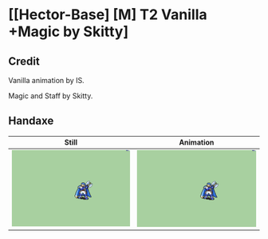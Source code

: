 # [\[Hector-Base\] \[M\] T2 Vanilla +Magic by Skitty]

## Credit

Vanilla animation by IS.

Magic and Staff by Skitty.

## Handaxe

| Still | Animation |
| :---: | :-------: |
| ![Handaxe still](./Handaxe_000.png) | ![Handaxe animation](./Handaxe.gif) |
